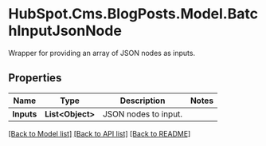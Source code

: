 # HubSpot.Cms.BlogPosts.Model.BatchInputJsonNode
Wrapper for providing an array of JSON nodes as inputs.

## Properties

Name | Type | Description | Notes
------------ | ------------- | ------------- | -------------
**Inputs** | **List&lt;Object&gt;** | JSON nodes to input. | 

[[Back to Model list]](../README.md#documentation-for-models) [[Back to API list]](../README.md#documentation-for-api-endpoints) [[Back to README]](../README.md)

